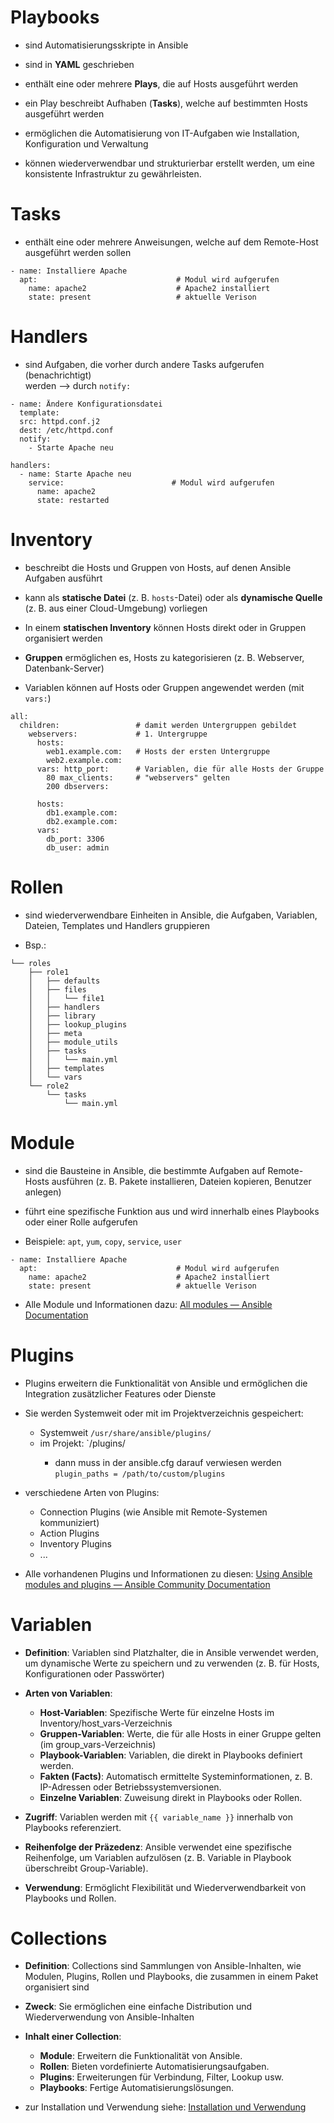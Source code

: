 # Playbooks

- sind Automatisierungsskripte in Ansible

- sind in **YAML** geschrieben

- enthält eine oder mehrere **Plays**, die auf Hosts ausgeführt werden

- ein Play beschreibt Aufhaben (**Tasks**), welche auf bestimmten Hosts ausgeführt werden

- ermöglichen die Automatisierung von IT-Aufgaben wie Installation, Konfiguration und Verwaltung

- können wiederverwendbar und strukturierbar erstellt werden, um eine konsistente Infrastruktur zu gewährleisten.

# Tasks

- enthält eine oder mehrere Anweisungen, welche auf dem Remote-Host ausgeführt werden sollen

```
- name: Installiere Apache 
  apt:                               # Modul wird aufgerufen
    name: apache2                    # Apache2 installiert
    state: present                   # aktuelle Verison
```

# Handlers

- sind Aufgaben, die vorher durch andere Tasks aufgerufen (benachrichtigt)  
  werden --> durch `notify:`

```
- name: Ändere Konfigurationsdatei 
  template: 
  src: httpd.conf.j2 
  dest: /etc/httpd.conf 
  notify: 
    - Starte Apache neu
    
handlers: 
  - name: Starte Apache neu
    service:                        # Modul wird aufgerufen
      name: apache2 
      state: restarted
```

# Inventory

- beschreibt die Hosts und Gruppen von Hosts, auf denen Ansible Aufgaben ausführt

- kann als **statische Datei** (z. B. `hosts`-Datei) oder als **dynamische Quelle** (z. B. aus einer Cloud-Umgebung) vorliegen

- In einem **statischen Inventory** können Hosts direkt oder in Gruppen organisiert werden

- **Gruppen** ermöglichen es, Hosts zu kategorisieren (z. B. Webserver, Datenbank-Server)

- Variablen können auf Hosts oder Gruppen angewendet werden (mit `vars:`)

```
all: 
  children:                 # damit werden Untergruppen gebildet
    webservers:             # 1. Untergruppe
      hosts: 
        web1.example.com:   # Hosts der ersten Untergruppe
        web2.example.com:
      vars: http_port:      # Variablen, die für alle Hosts der Gruppe 
        80 max_clients:     # "webservers" gelten
        200 dbservers:
       
      hosts: 
        db1.example.com: 
        db2.example.com: 
      vars: 
        db_port: 3306 
        db_user: admin
```

# Rollen

- sind wiederverwendbare Einheiten in Ansible, die Aufgaben, Variablen, Dateien, Templates und Handlers gruppieren

- Bsp.: 
```
└── roles
    ├── role1
    │   ├── defaults
    │   ├── files
    │   │   └── file1
    │   ├── handlers
    │   ├── library
    │   ├── lookup_plugins
    │   ├── meta
    │   ├── module_utils
    │   ├── tasks
    │   │   └── main.yml
    │   ├── templates
    │   └── vars
    └── role2
        └── tasks
            └── main.yml

```


# Module

- sind die Bausteine in Ansible, die bestimmte Aufgaben auf Remote-Hosts ausführen   (z. B. Pakete installieren, Dateien kopieren, Benutzer anlegen)

- führt eine spezifische Funktion aus und wird innerhalb eines Playbooks oder einer Rolle aufgerufen

- Beispiele: `apt`, `yum`, `copy`, `service`, `user`

```
- name: Installiere Apache 
  apt:                               # Modul wird aufgerufen
    name: apache2                    # Apache2 installiert
    state: present                   # aktuelle Verison
```

- Alle Module und Informationen dazu: [All modules — Ansible Documentation](https://docs.ansible.com/ansible/2.9/modules/list_of_all_modules.html)

# Plugins

- Plugins erweitern die Funktionalität von Ansible und ermöglichen die Integration zusätzlicher Features oder Dienste

- Sie werden Systemweit oder mit im Projektverzeichnis gespeichert:
	- Systemweit `/usr/share/ansible/plugins/`
	- im Projekt: `<project>/plugins/
		- dann muss in der ansible.cfg darauf verwiesen werden   
		 `plugin_paths = /path/to/custom/plugins`
	
- verschiedene Arten von Plugins:
	- Connection Plugins (wie Ansible mit Remote-Systemen kommuniziert)
	- Action Plugins
	- Inventory Plugins
	- ...
	
- Alle vorhandenen Plugins und Informationen zu diesen: [Using Ansible modules and plugins — Ansible Community Documentation](https://docs.ansible.com/ansible/latest/module_plugin_guide/index.html)

# Variablen

- **Definition**: Variablen sind Platzhalter, die in Ansible verwendet werden, um dynamische Werte zu speichern und zu verwenden (z. B. für Hosts, Konfigurationen oder Passwörter)

- **Arten von Variablen**:
    - **Host-Variablen**: Spezifische Werte für einzelne Hosts im Inventory/host_vars-Verzeichnis
    - **Gruppen-Variablen**: Werte, die für alle Hosts in einer Gruppe gelten (im group_vars-Verzeichnis)
    - **Playbook-Variablen**: Variablen, die direkt in Playbooks definiert werden.
    - **Fakten (Facts)**: Automatisch ermittelte Systeminformationen, z. B. IP-Adressen oder Betriebssystemversionen.
    - **Einzelne Variablen**: Zuweisung direkt in Playbooks oder Rollen.
    
- **Zugriff**: Variablen werden mit `{{ variable_name }}` innerhalb von Playbooks referenziert.

- **Reihenfolge der Präzedenz**: Ansible verwendet eine spezifische Reihenfolge, um Variablen aufzulösen (z. B. Variable in Playbook überschreibt Group-Variable).

- **Verwendung**: Ermöglicht Flexibilität und Wiederverwendbarkeit von Playbooks und Rollen.

# Collections

- **Definition**: Collections sind Sammlungen von Ansible-Inhalten, wie Modulen, Plugins, Rollen und Playbooks, die zusammen in einem Paket organisiert sind

- **Zweck**: Sie ermöglichen eine einfache Distribution und Wiederverwendung von Ansible-Inhalten

- **Inhalt einer Collection**:
    - **Module**: Erweitern die Funktionalität von Ansible.
    - **Rollen**: Bieten vordefinierte Automatisierungsaufgaben.
    - **Plugins**: Erweiterungen für Verbindung, Filter, Lookup usw.
    - **Playbooks**: Fertige Automatisierungslösungen.
    
- zur Installation und Verwendung siehe: [Installation und Verwendung](../05_Komponenten/Collections/Installation%20und%20Verwendung.md)
